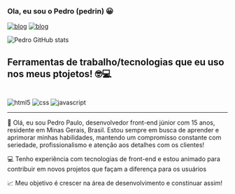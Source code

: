 ### Ola, eu sou o Pedro (pedrin) 😀

[![blog](https://img.shields.io/badge/Instagram-E4405F?style=for-the-badge&logo=instagram&logoColor=white)](https://www.instagram.com/pedrin.xxwz/saved/)
[![blog](https://img.shields.io/badge/WhatsApp-25D366?style=for-the-badge&logo=whatsapp&logoColor=white)](https://wa.me/5534991694309?text=Ola%20Pedro,%20quero%20contrar%20seus%20trabalhos!)

![Pedro GitHub stats](https://github-readme-stats.vercel.app/api?username=pedrin-xxwz&show_icons=true&theme=cobalt)

## Ferramentas de trabalho/tecnologias que eu uso nos meus ptojetos! 🤓💻

<div style="display: inline block"><br>
    <img align="center" alt="html5" src="https://img.shields.io/badge/HTML5-E34F26?style=for-the-badge&logo=html5&logoColor=white" />
    <img align="center" alt="css" src="https://img.shields.io/badge/CSS3-1572B6?style=for-the-badge&logo=css3&logoColor=white" />
    <img align="center" alt="javascript" src="https://img.shields.io/badge/JavaScript-F7DF1E?style=for-the-badge&logo=javascript&logoColor=black" />
</div>

<hr>

👋 Olá, eu sou Pedro Paulo, desenvolvedor front-end júnior com 15 anos, residente em Minas Gerais, Brasil. Estou sempre em busca de aprender e aprimorar minhas habilidades, mantendo um compromisso constante com seriedade, profissionalismo e atenção aos detalhes com os clientes!

💻 Tenho experiência com tecnologias de front-end e estou animado para contribuir em novos projetos que façam a diferença para os usuários

📈 Meu objetivo é crescer na área de desenvolvimento e constinuar assim!
